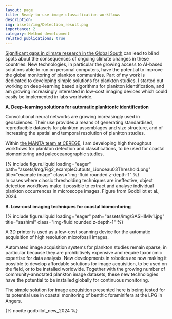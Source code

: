 ```yaml
---
layout: page
title: Ready-to-use image classification workflows
description:  
img: assets/img/Detection_result.png
importance: 2
category: Method development
related_publications: true
---
```


[Significant gaps in climate research in the Global South](https://news.trust.org/item/20210820055944-ojbj9/) can lead to blind spots about the consequences of ongoing climate changes in these countries. New technologies, in particular the growing access to AI-based solutions able to run on personal computers, have the potential to improve the global monitoring of plankton communities. Part of my work is dedicated to developing simple solutions for plankton studies. I started out working on deep-learning based algorithms for plankton identification, and am growing increasingly interested in low-cost imaging devices which could easily be implemented in labs worldwide.

__A. Deep-learning solutions for automatic planktonic identification__

Convolutional neural networks are growing increasingly used in geosciences. Their use provides a means of generating standardised, reproducible datasets for plankton assemblages and size structure, and of increasing the spatial and temporal resolution of plankton studies. 

Within [the MANTA team at CEREGE](https://github.com/microfossil), I am developing high throughput workflows for plankton detection and classifications, to be used for coastal biomonitoring and paleoceanographic studies. 

<div class="row">
    <div class="col-sm mt-3 mt-md-0">
        {% include figure.liquid loading="eager" path="assets/img/Fig2_exampleOutputs_Lionceau03Threshold.png" title="example image" class="img-fluid rounded z-depth-1" %}
    </div>
</div>
<div class="caption">
    In cases where classic thresholding techniques are ineffective, object detection workflows make it possible to extract and analyse individual plankton occurrences in microscope images. Figure from Godbillot et al., 2024.
</div>

__B. Low-cost imaging techniques for coastal biomontoring__


<div class="row">
    <div class="col-md-4">
        {% include figure.liquid loading="eager" path="assets/img/SASHIMIv1.jpg" title="sashimi" class="img-fluid rounded z-depth-1" %}
        <p class="caption">A 3D printer is used as a low-cost scanning device for the automatic acquisition of high resolution microfossil images.</p>
    </div>
    <div class="col-md-8">
        <p>
            Automated image acquisition systems for plankton studies remain sparse, in particular because they are prohibitively expensive and require taxonomic expertise for data analysis. New developments in robotics are now making it possible to develop affordable solutions for image acquisition, to be used on the field, or to be installed worldwide. Together with the growing number of community-annotated plankton image datasets, these new technologies have the potential to be installed globally for continuous monitoring.

The simple solution for image acquisition presented here is being tested for its potential use in coastal monitoring of benthic foraminifera at the LPG in Angers.   
        </p>
    </div>
</div>



{% nocite godbillot_new_2024 %}

